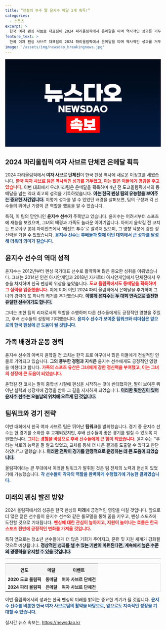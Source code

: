 ```yaml
---
title: “전설의 투수 딸 윤지수 메달 2개 획득!”
categories:
  - 스포츠
excerpt: >
  한국 여자 펜싱 사브르 대표팀이 2024 파리올림픽에서 은메달을 따며 역사적인 성과를 거두었다. 맏언니 윤지수는 전설의 투수 윤학길의 딸로, 두 올림픽에 모두 출전한 유일한 선수이며, 후배들과 함께한 기쁨을 전했다.
feature_text: >
  한국 여자 펜싱 사브르 대표팀이 2024 파리올림픽에서 은메달을 따며 역사적인 성과를 거두었다. 맏언니 윤지수는 전설의 투수 윤학길의 딸로, 두 올림픽에 모두 출전한 유일한 선수이며, 후배들과 함께한 기쁨을 전했다.
image: '/assets/img/newsdao_breakingnews.jpg'
---
```


<p><img src="/assets/img/newsdao_breakingnews.jpg" alt="implanttips 속보" /></p>

<h2 data-ke-size="size26">2024 파리올림픽 여자 사브르 단체전 은메달 획득</h2>

<p data-ke-size="size16">2024 파리올림픽에서 <b>여자 사브르 단체전</b>이 한국 펜싱 역사에 새로운 이정표를 세웠습니다. <b><span style="color: #ee2323;">한국 여자 사브르 팀은 역사적인 성과를 거두었고, 이는 많은 이들에게 영감을 주고 있습니다.</span></b> 이번 대회에서 우리나라팀은 은메달을 획득하며 4년 전 도쿄올림픽에서의 동메달을 넘는 역대 최고의 성적을 기록하였습니다. <b><span style="background-color: #21538527;">이는 한국 펜싱 팀의 유능함을 보여주는 중요한 사건입니다.</span></b> 이렇게 성과를 낼 수 있었던 배경을 살펴보면, 팀의 구성과 각 선수들의 뛰어난 기량이 큰 역할을 했음을 알 수 있습니다.</p>

<p data-ke-size="size16">특히, 이 팀의 맏언니인 <b>윤지수 선수가</b> 주목받고 있습니다. 윤지수는 어려서부터 스포츠에 재능을 보였으며, 그녀의 배경과 가족도 놀라운 이야기입니다. 아버지 윤학길 전 코치는 프로야구 롯데 자이언츠에서 '레전드 투수'로 알려져 있으며, 그 영향 덕분에 강한 정신력을 가질 수 있었습니다. <b><span style="color: #1a5490;">윤지수 선수는 후배들과 함께 이번 대회에서 큰 성과를 달성해 더욱더 의미가 깊습니다.</span></b></p>

<h2 data-ke-size="size26">윤지수 선수의 역대 성적</h2>

<p data-ke-size="size16">윤지수는 2012년부터 펜싱 국가대표 선수로 활약하며 많은 중요한 성취를 이뤄냈습니다. 그녀는 2014년 인천 아시안게임과 2018년 자카르타 아시안게임에서 단체전에서 우승을 차지하며 한국 펜싱의 위상을 높였습니다. <b><span style="color: #ee2323;">도쿄 올림픽에서도 동메달을 획득하며 그 실력을 입증했습니다.</span></b> 이에 이어 이번 2024 파리 올림픽에서 은메달을 추가하며 그녀의 경력에 또 하나의 쾌거를 추가했습니다. <b><span style="background-color: #21538527;">이렇게 윤지수는 두 대회 연속으로 출전한 유일한 선수이기도 합니다.</span></b></p>

<p data-ke-size="size16">그녀는 또한 팀의 리더로서의 역할을 수행하며 다른 선수들에게도 긍정적인 영향을 주었고, 후배 선수들의 성장에 기여했습니다. <b><span style="color: #1a5490;">윤지수 선수가 보여준 팀워크와 리더십은 앞으로의 한국 펜싱에 큰 도움이 될 것입니다.</span></b></p>

<h2 data-ke-size="size26">가족 배경과 운동 경력</h2>

<p data-ke-size="size16">윤지수 선수의 아버지 윤학길 전 코치는 한국 프로 야구에서 많은 이들에게 전설적인 인물로 기억되고 있습니다. <b>그의 풍부한 경험과 지식은</b> 윤지수 선수에게도 긍정적인 영향을 미쳤다고 합니다. <b><span style="color: #ee2323;">가족의 스포츠 유산은 그녀에게 강한 정신력을 부여했고, 이는 그녀의 성장에 큰 도움이 되었습니다.</span></b></p>

<p data-ke-size="size16">윤학길 전 코치는 딸이 중학생 시절에 펜싱을 시작하는 것에 반대했지만, 딸이 보여준 뛰어난 실력과 성장세에 감명을 받아 그 길을 지지하게 되었습니다. <b><span style="background-color: #21538527;">이러한 뒷받침이 있어 윤지수 선수는 오늘날의 위치에 오르게 된 것입니다.</span></b></p>

<h2 data-ke-size="size26">팀워크와 경기 전략</h2>

<p data-ke-size="size16">이번 대회에서 한국 여자 사브르 팀은 뛰어난 <b>팀워크</b>를 발휘했습니다. 경기 중 윤지수 선수는 한 경기를 소화한 후 교체되었지만, 후배 선수들이 좋은 경기를 펼칠 수 있도록 지원했습니다. <b><span style="color: #ee2323;">그녀는 경험을 바탕으로 후배 선수들에게 큰 힘이 되었습니다.</span></b> 윤지수는 "우리는 서로의 능력을 잘 알고 있었고, 교체를 통해 더 나은 결과를 도출할 수 있다고 판단하였다"고 말했습니다. <b><span style="background-color: #21538527;">이러한 전략이 경기를 안정적으로 운영하는 데 큰 도움이 되었습니다.</span></b></p>

<p data-ke-size="size16">올림픽이라는 큰 무대에서 이러한 팀워크가 발휘된 것은 팀 전체의 노력과 헌신이 있었기에 가능했습니다. <b><span style="color: #1a5490;">각 선수들이 각자의 역할을 완벽하게 수행했기에 가능한 결과였습니다.</span></b></p>

<h2 data-ke-size="size26">미래의 펜싱 발전 방향</h2>

<p data-ke-size="size16">2024 올림픽에서의 성공은 한국 펜싱의 <b>미래</b>에 긍정적인 영향을 미칠 것입니다. 앞으로 더 많은 젊은 선수들이 윤지수 선수와 같은 롤모델을 통해 꿈을 키우고, 펜싱 스포츠에 도전할 것으로 기대됩니다. <b><span style="color: #ee2323;">펜싱에 대한 관심이 높아지고, 지원이 늘어나는 흐름은 한국 스포츠 전반에 긍정적인 변화를 가져올 것입니다.</span></b></p>

<p data-ke-size="size16">특히 앞으로는 청소년 선수들에게 더 많은 기회가 주어지고, 훈련 및 지원 체계가 강화될 것으로 예상됩니다. <b><span style="background-color: #21538527;">정상적인 성과를 낼 수 있는 기반이 마련된다면, 계속해서 높은 수준의 경쟁력을 유지할 수 있을 것입니다.</span></b></p>

<hr />

<table style="width: 100%; border-collapse: collapse; border: 1px solid #ddd;">
    <tr>
        <th style="text-align: center; height: 30px; background-color: #f5f5f5;">연도</th>
        <th style="text-align: center; height: 30px; background-color: #f5f5f5;">메달</th>
        <th style="text-align: center; height: 30px; background-color: #f5f5f5;">이벤트</th>
    </tr>
    <tr>
        <td style="text-align: center; height: 17px;"><b>2020 도쿄 올림픽</b></td>
        <td style="text-align: center; height: 17px;"><b>동메달</b></td>
        <td style="text-align: center; height: 17px;"><b>여자 사브르 단체전</b></td>
    </tr>
    <tr>
        <td style="text-align: center; height: 17px;"><b>2024 파리 올림픽</b></td>
        <td style="text-align: center; height: 17px;"><b>은메달</b></td>
        <td style="text-align: center; height: 17px;"><b>여자 사브르 단체전</b></td>
    </tr>
</table>

<p data-ke-size="size16">이번 올림픽에서의 성과는 한국 펜싱의 미래를 밝히는 중요한 계기가 될 것입니다. <b><span style="color: #1a5490;">윤지수 선수를 비롯한 한국 여자 사브르팀의 활약을 바탕으로, 앞으로도 지속적인 성장을 기대할 수 있습니다.</span></b></p>
실시간 뉴스 속보는, <a href="https://newsdao.kr" rel="dofollow">https://newsdao.kr</a>


